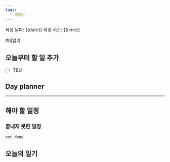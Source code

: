 ```yaml
---
tags:
  - 데일리
---
```


작성 날짜: {{date}}
작성 시간: {{time}}

#데일리

## 오늘부터 할 일 추가
- [ ] TBU 

## Day planner

  
---  
## 해야 할 일정  
### 끝내지 못한 일정

```tasks
not done
```
## 오늘의 일기
